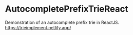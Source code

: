 # AutocompletePrefixTrieReact
Demonstration of an autocomplete prefix trie in ReactJS.
https://trieimplement.netlify.app/
